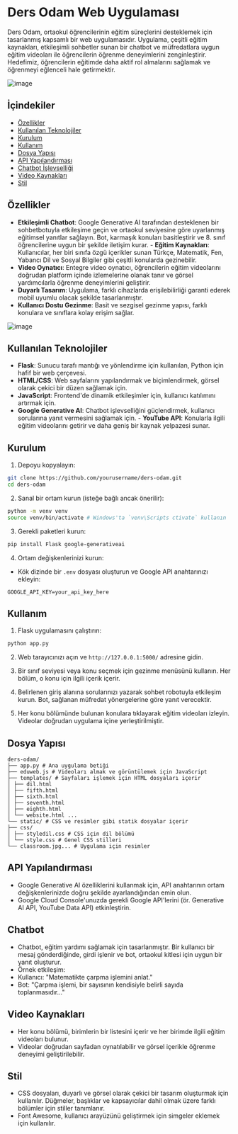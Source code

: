 # Ders Odam Web Uygulaması

Ders Odam, ortaokul öğrencilerinin eğitim süreçlerini desteklemek için tasarlanmış kapsamlı bir web uygulamasıdır. Uygulama, çeşitli eğitim kaynakları, etkileşimli sohbetler sunan bir chatbot ve müfredatlara uygun eğitim videoları ile öğrencilerin öğrenme deneyimlerini zenginleştirir. Hedefimiz, öğrencilerin eğitimde daha aktif rol almalarını sağlamak ve öğrenmeyi eğlenceli hale getirmektir.

![image](https://github.com/user-attachments/assets/a41fc994-33cd-4ff9-846f-bb79a4a65b91)


## İçindekiler
- [Özellikler](#özellikler)
- [Kullanılan Teknolojiler](#kullanılan-teknolojiler)
- [Kurulum](#kurulum)
- [Kullanım](#kullanım)
- [Dosya Yapısı](#dosya-yapısı)
- [API Yapılandırması](#api-yapılandırması)
- [Chatbot İşlevselliği](#chatbot)
- [Video Kaynakları](#video-kaynakları)
- [Stil](#stil)

## Özellikler
- **Etkileşimli Chatbot**: Google Generative AI tarafından desteklenen bir sohbetbotuyla etkileşime geçin ve ortaokul seviyesine göre uyarlanmış eğitimsel yanıtlar sağlayın. Bot, karmaşık konuları basitleştirir ve 8. sınıf öğrencilerine uygun bir şekilde iletişim kurar. - **Eğitim Kaynakları**: Kullanıcılar, her biri sınıfa özgü içerikler sunan Türkçe, Matematik, Fen, Yabancı Dil ve Sosyal Bilgiler gibi çeşitli konularda gezinebilir.
- **Video Oynatıcı**: Entegre video oynatıcı, öğrencilerin eğitim videolarını doğrudan platform içinde izlemelerine olanak tanır ve görsel yardımcılarla öğrenme deneyimlerini geliştirir.
- **Duyarlı Tasarım**: Uygulama, farklı cihazlarda erişilebilirliği garanti ederek mobil uyumlu olacak şekilde tasarlanmıştır.
- **Kullanıcı Dostu Gezinme**: Basit ve sezgisel gezinme yapısı, farklı konulara ve sınıflara kolay erişim sağlar.

![image](https://github.com/user-attachments/assets/61d3d1cd-6140-4110-920e-917436b29e8a)


## Kullanılan Teknolojiler
- **Flask**: Sunucu tarafı mantığı ve yönlendirme için kullanılan, Python için hafif bir web çerçevesi.
- **HTML/CSS**: Web sayfalarını yapılandırmak ve biçimlendirmek, görsel olarak çekici bir düzen sağlamak için.
- **JavaScript**: Frontend'de dinamik etkileşimler için, kullanıcı katılımını artırmak için.
- **Google Generative AI**: Chatbot işlevselliğini güçlendirmek, kullanıcı sorularına yanıt vermesini sağlamak için. - **YouTube API**: Konularla ilgili eğitim videolarını getirir ve daha geniş bir kaynak yelpazesi sunar.

## Kurulum
1. Depoyu kopyalayın:
```bash
git clone https://github.com/yourusername/ders-odam.git
cd ders-odam
```

2. Sanal bir ortam kurun (isteğe bağlı ancak önerilir):
```bash
python -m venv venv
source venv/bin/activate # Windows'ta `venv\Scripts ctivate` kullanın
```

3. Gerekli paketleri kurun:
```bash
pip install Flask google-generativeai
```

4. Ortam değişkenlerinizi kurun:
- Kök dizinde bir `.env` dosyası oluşturun ve Google API anahtarınızı ekleyin:
```plaintext
GOOGLE_API_KEY=your_api_key_here
```

## Kullanım
1. Flask uygulamasını çalıştırın:
```bash
python app.py
```

2. Web tarayıcınızı açın ve `http://127.0.0.1:5000/` adresine gidin.

3. Bir sınıf seviyesi veya konu seçmek için gezinme menüsünü kullanın. Her bölüm, o konu için ilgili içerik içerir.

4. Belirlenen giriş alanına sorularınızı yazarak sohbet robotuyla etkileşim kurun. Bot, sağlanan müfredat yönergelerine göre yanıt verecektir.

5. Her konu bölümünde bulunan konulara tıklayarak eğitim videoları izleyin. Videolar doğrudan uygulama içine yerleştirilmiştir.

## Dosya Yapısı
```
ders-odam/
├── app.py # Ana uygulama betiği
├── eduweb.js # Videoları almak ve görüntülemek için JavaScript
├── templates/ # Sayfaları işlemek için HTML dosyaları içerir
│ ├── dil.html
│ ├── fifth.html
│ ├── sixth.html
│ ├── seventh.html
│ ├── eighth.html
│ └── website.html ...
└── static/ # CSS ve resimler gibi statik dosyalar içerir
├── css/
│ ├── styledil.css # CSS için dil bölümü
│ └── style.css # Genel CSS stilleri
└── classroom.jpg... # Uygulama için resimler
```

## API Yapılandırması
- Google Generative AI özelliklerini kullanmak için, API anahtarının ortam değişkenlerinizde doğru şekilde ayarlandığından emin olun.
- Google Cloud Console'unuzda gerekli Google API'lerini (ör. Generative AI API, YouTube Data API) etkinleştirin.

## Chatbot
- Chatbot, eğitim yardımı sağlamak için tasarlanmıştır. Bir kullanıcı bir mesaj gönderdiğinde, girdi işlenir ve bot, ortaokul kitlesi için uygun bir yanıt oluşturur.
- Örnek etkileşim:
- Kullanıcı: "Matematikte çarpma işlemini anlat."
- Bot: "Çarpma işlemi, bir sayısının kendisiyle belirli sayıda toplanmasıdır..."

## Video Kaynakları
- Her konu bölümü, birimlerin bir listesini içerir ve her birimde ilgili eğitim videoları bulunur.
- Videolar doğrudan sayfadan oynatılabilir ve görsel içerikle öğrenme deneyimi geliştirilebilir. 

## Stil
- CSS dosyaları, duyarlı ve görsel olarak çekici bir tasarım oluşturmak için kullanılır. Düğmeler, başlıklar ve kapsayıcılar dahil olmak üzere farklı bölümler için stiller tanımlanır.
- Font Awesome, kullanıcı arayüzünü geliştirmek için simgeler eklemek için kullanılır.
